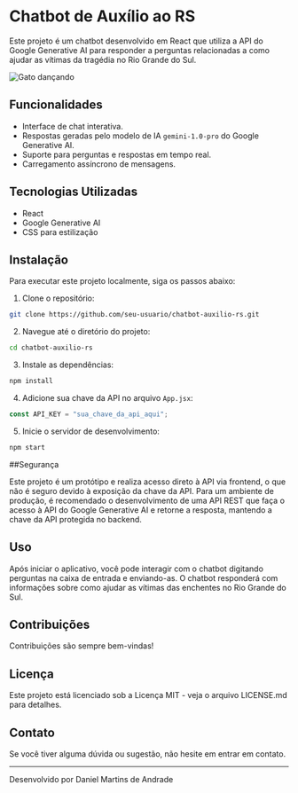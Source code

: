 # Chatbot de Auxílio ao RS

Este projeto é um chatbot desenvolvido em React que utiliza a API do Google Generative AI para responder a perguntas relacionadas a como ajudar as vítimas da tragédia no Rio Grande do Sul.

![Gato dançando](/screenshots/home.gif)

## Funcionalidades

- Interface de chat interativa.
- Respostas geradas pelo modelo de IA `gemini-1.0-pro` do Google Generative AI.
- Suporte para perguntas e respostas em tempo real.
- Carregamento assíncrono de mensagens.

## Tecnologias Utilizadas

- React
- Google Generative AI
- CSS para estilização

## Instalação

Para executar este projeto localmente, siga os passos abaixo:

1. Clone o repositório:

```bash
git clone https://github.com/seu-usuario/chatbot-auxilio-rs.git
```

2. Navegue até o diretório do projeto:
   
```bash
cd chatbot-auxilio-rs
```

3. Instale as dependências:

```bash
npm install
```

4. Adicione sua chave da API no arquivo `App.jsx`:
```jsx
const API_KEY = "sua_chave_da_api_aqui";
```

5. Inicie o servidor de desenvolvimento:

```bash
npm start
```

##Segurança

Este projeto é um protótipo e realiza acesso direto à API via frontend, o que não é seguro devido à exposição da chave da API. Para um ambiente de produção, é recomendado o desenvolvimento de uma API REST que faça o acesso à API do Google Generative AI e retorne a resposta, mantendo a chave da API protegida no backend.

## Uso

Após iniciar o aplicativo, você pode interagir com o chatbot digitando perguntas na caixa de entrada e enviando-as. O chatbot responderá com informações sobre como ajudar as vítimas das enchentes no Rio Grande do Sul.


## Contribuições

Contribuições são sempre bem-vindas!

## Licença

Este projeto está licenciado sob a Licença MIT - veja o arquivo LICENSE.md para detalhes.

## Contato

Se você tiver alguma dúvida ou sugestão, não hesite em entrar em contato.

---

Desenvolvido por Daniel Martins de Andrade
